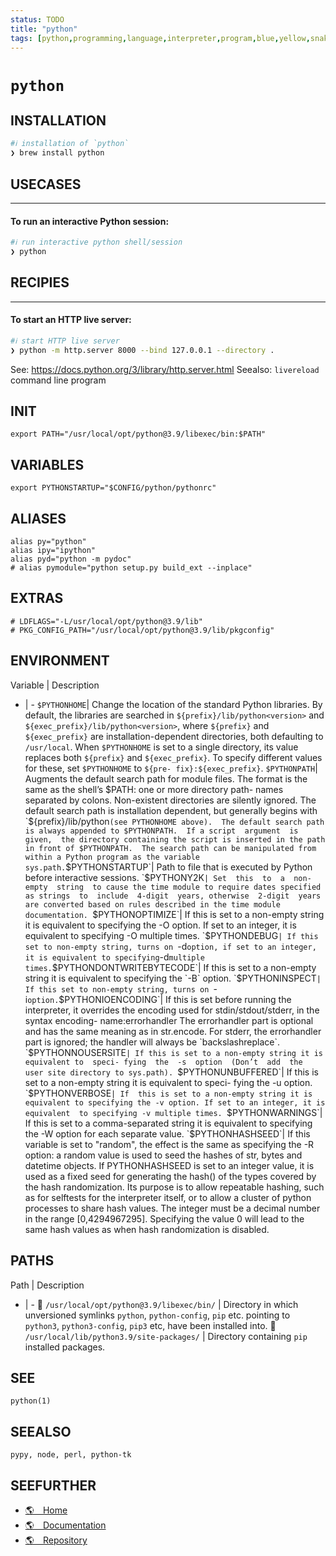 ```yaml
---
status: TODO
title: "python"
tags: [python,programming,language,interpreter,program,blue,yellow,snakes]
---
```


# `python`

## INSTALLATION


```bash
#ℹ︎ installation of `python`
❯ brew install python
```


## USECASES

----
#### To run an interactive Python session:


```bash
#ℹ︎ run interactive python shell/session
❯ python
```


## RECIPIES

----
#### To start an HTTP live server:


```bash
#ℹ︎ start HTTP live server
❯ python -m http.server 8000 --bind 127.0.0.1 --directory .
```


See: https://docs.python.org/3/library/http.server.html
Seealso: `livereload` command line program


## INIT

    export PATH="/usr/local/opt/python@3.9/libexec/bin:$PATH"

## VARIABLES

    export PYTHONSTARTUP="$CONFIG/python/pythonrc"

## ALIASES

    alias py="python"
    alias ipy="ipython"
    alias pyd="python -m pydoc"
    # alias pymodule="python setup.py build_ext --inplace"

## EXTRAS

    # LDFLAGS="-L/usr/local/opt/python@3.9/lib"
    # PKG_CONFIG_PATH="/usr/local/opt/python@3.9/lib/pkgconfig"


## ENVIRONMENT

Variable | Description
- | -
`$PYTHONHOME`| Change the location of the standard Python libraries. By default, the libraries are searched in `${prefix}/lib/python<version>` and `${exec_prefix}/lib/python<version>`, where `${prefix}` and `${exec_prefix}` are installation-dependent directories, both defaulting to `/usr/local`. When `$PYTHONHOME` is set to a single directory, its value replaces both `${prefix}` and `${exec_prefix}`. To specify different values for these, set `$PYTHONHOME` to `${pre- fix}:${exec_prefix}`.
`$PYTHONPATH`| Augments the default search path for module files. The  format is  the  same  as the shell’s $PATH: one or more directory path- names  separated  by  colons.   Non-existent   directories   are silently  ignored.   The  default  search  path  is installation dependent, but generally begins  with  `${prefix}/lib/python<version>` (see PYTHONHOME above).  The default search path is always appended to $PYTHONPATH.  If a script  argument  is  given,  the directory containing the script is inserted in the path in front of $PYTHONPATH.  The search path can be manipulated from  within a Python program as the variable sys.path.
`$PYTHONSTARTUP`| Path to file that is executed by Python before interactive sessions.
`$PYTHONY2K`| Set  this  to  a  non-empty  string  to cause the time module to require dates specified as strings  to  include  4-digit  years, otherwise  2-digit  years are converted based on rules described in the time module documentation.
`$PYTHONOPTIMIZE`| If this is set to a non-empty string it is equivalent to  specifying  the  -O option. If set to an integer, it is equivalent to specifying -O multiple times.
`$PYTHONDEBUG`| If this set to non-empty string, turns on `-d` option, if set to an integer, it is equivalent to specifying `-d` multiple times.
`$PYTHONDONTWRITEBYTECODE`| If this is set to a non-empty string it is equivalent to specifying the `-B` option.
`$PYTHONINSPECT`| If this set to non-empty string, turns on `-i` option.
`$PYTHONIOENCODING`| If this is set before running the interpreter, it overrides  the encoding  used  for stdin/stdout/stderr, in the syntax encoding- name:errorhandler The errorhandler part is optional and has  the same meaning as in str.encode. For stderr, the errorhandler part is ignored; the handler will always be `backslashreplace`.
`$PYTHONNOUSERSITE`| If this is set to a non-empty string it is equivalent to  speci- fying  the  -s  option  (Don’t  add  the  user site directory to sys.path).
`$PYTHONUNBUFFERED`| If this is set to a non-empty string it is equivalent to  speci- fying the -u option.
`$PYTHONVERBOSE`| If  this is set to a non-empty string it is equivalent to specifying the -v option. If set to an integer, it is  equivalent  to specifying -v multiple times.
`$PYTHONWARNINGS`| If  this  is set to a comma-separated string it is equivalent to specifying the -W option for each separate value.
`$PYTHONHASHSEED`| If this variable is set to "random", the effect is the  same  as specifying the -R option: a random value is used to seed the hashes of str, bytes and datetime objects. If PYTHONHASHSEED is set to an integer value, it is used as a fixed seed for generating the hash() of the types covered by the hash randomization. Its purpose is to allow repeatable hashing, such as for selftests for the interpreter itself, or to allow a cluster of python processes to share hash values. The integer must be  a  decimal  number  in  the  range [0,4294967295].  Specifying the value 0 will lead to the same hash values as when hash randomization is disabled.

## PATHS

Path | Description
- | -
📂 `/usr/local/opt/python@3.9/libexec/bin/` | Directory in which unversioned symlinks `python`, `python-config`, `pip` etc. pointing to `python3`, `python3-config`, `pip3` etc, have been installed into.
📂 `/usr/local/lib/python3.9/site-packages/` | Directory containing `pip` installed packages.

## SEE

    python(1)

## SEEALSO

    pypy, node, perl, python-tk

## SEEFURTHER

- [🌎 Home](https://www.python.org/)
- [🌎 Documentation](https://docs.python.org/)
- [🌎 Repository](https://github.com/python/cpython)
